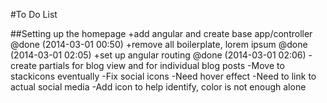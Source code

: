 #To Do List

##Setting up the homepage
	+add angular and create base app/controller @done (2014-03-01 00:50)
	+remove all boilerplate, lorem ipsum @done (2014-03-01 02:05)
	+set up angular routing @done (2014-03-01 02:06)
	-create partials for blog view and for individual blog posts
	-Move to stackicons eventually
	-Fix social icons
		-Need hover effect
		-Need to link to actual social media
		-Add icon to help identify, color is not enough alone